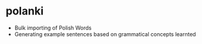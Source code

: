 # polanki

* Bulk importing of Polish Words
* Generating example sentences based on grammatical concepts learnted

